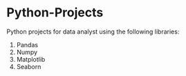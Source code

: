 # Python-Projects
Python projects for data analyst using the following libraries:
1. Pandas
2. Numpy
3. Matplotlib
4. Seaborn

